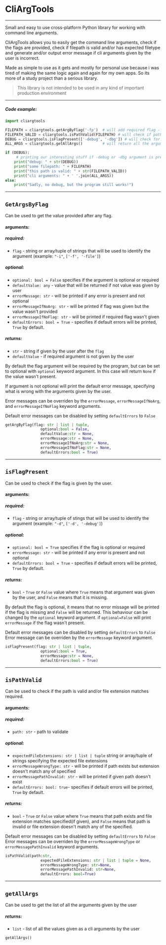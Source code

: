 # CliArgTools
-----
Small and easy to use cross-platform Python library for working with command line arguments.

CliArgTools allows you to easily get the command line arguments, check if the flags are provided, check if filepath is valid and/or has expected filetype and generate and/or output error message if cli arguments given by the user is incorrect.

Made as simple to use as it gets and mostly for personal use because i was tired of making the same logic again and again for my own apps. So its more of a study project than a serious library.  

> This library is not intended to be used in any kind of important production environment

----

##### Code example:
```python
import cliargtools

FILEPATH = cliargtools.getArgByFlag('-fp')  # will add required flag -fp
FILEPATH_VALID = cliargtools.isPathValid(FILEPATH) # will check if path is valid
DEBUG = cliargtools.isFlagPresent(['-debug', '-dbg']) # will check for optional flag -debug
ALL_ARGS = cliargtools.getAllArgs()         # will return all the arguments given

if (DEBUG): 
     # printing our interesting stuff if -debug or -dbg argument is present
    print("debug: " + str(DEBUG))
    print("some filepath: " + FILEPATH)
    print("this path is valid: " + str(FILEPATH_VALID))   
    print("cli arguments: " + ' '.join(ALL_ARGS))
else: 
    print("Sadly, no debug, but the program still works!")
```

------


## ```GetArgsByFlag```
Can be used to get the value provided after any flag. 


#### arguments:
##### required:
- ```flag``` - string or array/tuple of strings that will be used to identify the argument (example: ```"-i"```, ```['-f', '-file']```)
##### optional:
- ```optional: bool = False``` specifies if the argument is optional or required
- ```defaultValue: any``` - value that will be returned if not value was given by user
- ```errorMessage: str``` - will be printed if any error is present and not optional
- ```errorMessageIfNoArg: str``` - will be printed if flag was given but the value wasn't provided
- ```errorMessageIfNoFlag: str``` - will be printed if required flag wasn't given
- ```defaultErrors: bool = True``` - specifies if default errors will be printed, ```True``` by default.

##### returns:  
- ```str``` - string if given by the user after the ```flag``` 
- ```defaultValue``` - if required argument is not given by the user

By default the flag argument will be required by the program, but can be set to optional with ```optional``` keyword argument. In this case will return ```None``` if the value wasn't present. 

If argument is not optional will print the default error message, specifying what is wrong with the arguments given by the user.


Error messages can be overriden by the ```errorMessage```, ```errorMessageIfNoArg```, and ```errorMessageIfNoFlag``` keyword arguments. 

Default error messages can be disabled by setting ```defaultErrors``` to ```False```

```python
getArgByFlag(flag: str | list | tuple, 
                optional:bool = False,
                defaultValue:str = None, 
                errorMessage:str = None,
                errorMessageIfNoArg:str = None, 
                errorMessageIfNoFlag:str = None, 
                defaultErrors:bool = True)
```


------



## ```isFlagPresent```
Can be used to check if the flag is given by the user. 

#### arguments:
##### required:
- ```flag``` - string or array/tuple of stings that will be used to identify the argument (example: ```"-d"```, ```['-d', '-debug']```)
##### optional:
- ```optional: bool = True``` specifies if the flag is optional or required
- ```errorMessage: str``` - will be printed if any error is present and not optional
- ```defaultErrors: bool = True``` - specifies if default errors will be printed, ```True``` by default.

##### returns:  
- ```bool``` - ```True``` or ```False``` value where ```True``` means that argument was given by the user, and ```False``` means that it is missing.


By default the flag is optional, it means that no error missage will be printed if the flag is missing and ```False``` will be returned.
This behaviour can be changed by the ```optional``` keyword argument. if ```optional=False``` will print ```errorMessage``` if the flag wasn't present.

Default error messages can be disabled by setting ```defaultErrors``` to ```False```
Error message can be overriden by the ```errorMessage``` keyword argument.

```python
isFlagPresent(flag: str | list | tuple,
                optional:bool = True, 
                errorMessage:str = None,
                defaultErrors:bool = True)
```

------



## ```isPathValid```
Can be used to check if the path is valid and/or file extension matches required.

#### arguments:
##### required:
- ```path: str``` - path to validate
##### optional:
- ```expectedFileExtensions: str | list | tuple``` string or array/tuple of strings specifying the expected file extensions
- ```errorMessageWrongType: str``` - will be printed if path exists but extension doesn't match any of specified
- ```errorMessagePathInvalid: str``` - will be printed if given path doesn't exist
- ```defaultErrors: bool: true```- specifies if default errors will be printed, ```True``` by default.

##### returns:  
- ```bool``` - ```True``` or ```False``` value where ```True``` means that path exists and file extension matches specified(if given), and ```False``` means that path is invalid or file extension doesn't match any of the specified.


Default error messages can be disabled by setting ```defaultErrors``` to ```False```
Error messages can be overriden by the ```errorMessageWrongType``` or ```errorMessagePathInvalid``` keyword arguments.

```python
isPathValid(path:str, 
                expectedFileExtensions: str | list | tuple = None,
                errorMessageWrongType: str=None, 
                errorMessagePathInvalid: str=None,
                defaultErrors: bool=True)
```

------

## ```getAllArgs```
Can be used to get the list of all the arguments given by the user


##### returns:  
- ```list``` - list of all the values given as a cli arguments by the user 

```python
getAllArgs()
```
